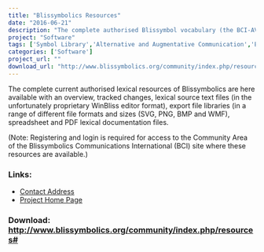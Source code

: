 ```yaml
---
title: "Blissymbolics Resources"
date: "2016-06-21"
description: "The complete authorised Blissymbol vocabulary (the BCI-AV) resources of over 5000 basic Blissymbol concepts - characters and words - are available under a free CreativeCommons-BY-SA license. (Note: Registering and login required for access)"
project: "Software"
tags: ['Symbol Library','Alternative and Augmentative Communication','Educational and Learning','Communication','Symbols','Learning and Education' ]
categories: ['Software']
project_url: ""
download_url: "http://www.blissymbolics.org/community/index.php/resources#"
---
```

The complete current authorised lexical resources of Blissymbolics are here available with an overview, tracked changes, lexical source text files (in the unfortunately proprietary WinBliss editor format), export file libraries (in a range of different file formats and sizes (SVG, PNG, BMP and WMF), spreadsheet and PDF lexical documentation files.

(Note: Registering and login is required for access to the Community Area of the Blissymbolics Communications International (BCI) site where these resources are available.)

### Links:
- <a href="mailto:bci@blissymbolics.org">Contact Address</a>
- <a href="http://www.blissymbolics.org/">Project Home Page</a>

### Download: http://www.blissymbolics.org/community/index.php/resources# 